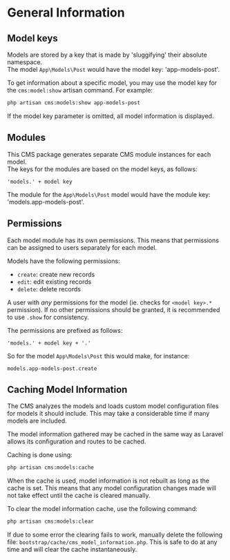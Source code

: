 # General Information

## Model keys

Models are stored by a key that is made by 'sluggifying' their absolute namespace.  
The model `App\Models\Post` would have the model key: 'app-models-post'.

To get information about a specific model, you may use the model key for the `cms:model:show` artisan command. For example:

```bash
php artisan cms:models:show app-models-post
```

If the model key parameter is omitted, all model information is displayed.


## Modules

This CMS package generates separate CMS module instances for each model.   
The keys for the modules are based on the model keys, as follows:
 
    'models.' + model key   

The module for the `App\Models\Post` model would have the module key: 'models.app-models-post'.


## Permissions

Each model module has its own permissions. This means that permissions can be assigned to users separately for each model.

Models have the following permissions:

- `create`: create new records
- `edit`: edit existing records
- `delete`: delete records

A user with *any* permissions for the model (ie. checks for `<model key>.*` permission). If no other permissions should be granted, it is recommended to use `.show` for consistency.

The permissions are prefixed as follows:

    'models.' + model key + '.'
    
So for the model `App\Models\Post` this would make, for instance:

    models.app-models-post.create


## Caching Model Information

The CMS analyzes the models and loads custom model configuration files for models it should include. 
This may take a considerable time if many models are included.

The model information gathered may be cached in the same way as Laravel allows its configuration and routes to be cached.

Caching is done using:

```bash
php artisan cms:models:cache
```
  
When the cache is used, model information is not rebuilt as long as the cache is set. 
This means that any model configuration changes made will not take effect until the cache is cleared manually.

To clear the model information cache, use the following command:

```bash
php artisan cms:models:clear
```

If due to some error the clearing fails to work, manually delete the following file: `bootstrap/cache/cms_model_information.php`.
This is safe to do at any time and will clear the cache instantaneously.
